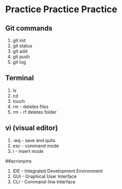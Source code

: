 # Practice Practice Practice

## Git commands
1. git init
1. git status
1. git add
1. git push
1. git log

## Terminal
1. ls
1. cd
1. touch
1. rm - deletes files
1. rm - rf deletes folder

## vi (visual editor)
1. :wq - save and quits
1. esc - command mode
1. i - insert mode

##acronyms
1. IDE - Integrated Development Environment
1. GUI - Graphical User Interface
1. CLI - Command-line Interface
 
 
